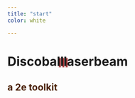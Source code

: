```yaml
---
title: "start"
color: white

---
```

# Discoba<span style="text-shadow: 3px 3px 2px #961F1F;">lll</span>aserbeam
<h2><span style="color: #4C230A;">a 2e toolkit</span></h2>